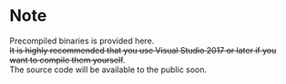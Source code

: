 # Note
Precompiled binaries is provided here.   
~~It is highly recommended that you use Visual Studio 2017 or later if you want to compile them yourself~~.   
The source code will be available to the public soon.   
